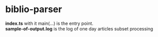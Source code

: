 # biblio-parser

**index.ts** with it main(...) is the entry point.<br/>
**sample-of-output.log** is the log of one day articles subset processing
